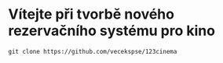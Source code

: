# Vítejte při tvorbě nového rezervačního systému pro kino

```
git clone https://github.com/vecekspse/123cinema
```